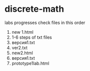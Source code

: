 # discrete-math
labs progresses 
check files in this order
1. new 1.html
2. 1-6 steps of txt files
3. версия1.txt
4. ver2.txt
5. new2.html
6. версия1.txt
7. prototype1lab.html
